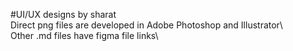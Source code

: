 #UI/UX designs by sharat  
  Direct png files are developed in Adobe Photoshop and Illustrator\  
  Other .md files have figma file links\
